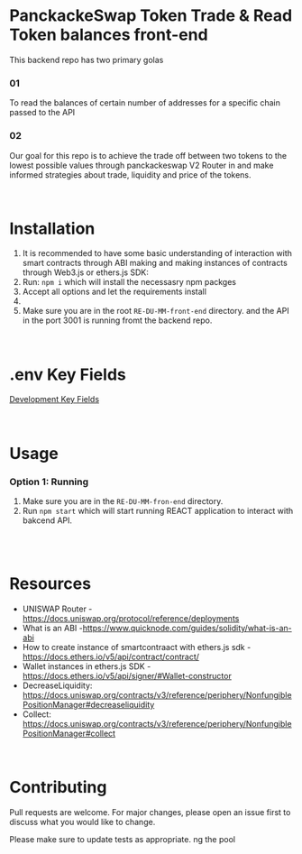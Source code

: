 # PanckackeSwap Token Trade & Read Token balances front-end

This backend repo has two primary golas 
### 01 
To read the balances of certain number of addresses for a specific chain passed to the API
### 02
Our goal for this repo is to achieve the trade off between two tokens to the lowest possible values through panckackeswap V2 Router in and make informed strategies about trade, liquidity and price of the tokens. 


<br>



# Installation

1. It is recommended to have some basic understanding of interaction with smart contracts through ABI making and making instances of contracts through Web3.js or ethers.js SDK:
2. Run: `npm i` which will install the necessasry npm packges  
3. Accept all options and let the requirements install
4. 
5. Make sure you are in the root `RE-DU-MM-front-end` directory. and the API in the port 3001 is running fromt the backend repo.



<br>

# .env Key Fields

<ins>Development Key Fields</ins>

<br>

# Usage

### Option 1: Running 

1. Make sure you are in the `RE-DU-MM-fron-end` directory.
2. Run `npm start` which will start running REACT application to interact with bakcend API.


<br>





<br>

# Resources
- UNISWAP Router -https://docs.uniswap.org/protocol/reference/deployments
- What is an ABI -https://www.quicknode.com/guides/solidity/what-is-an-abi
- How to create instance of smartcontraact with ethers.js sdk -https://docs.ethers.io/v5/api/contract/contract/
- Wallet instances in ethers.js SDK - https://docs.ethers.io/v5/api/signer/#Wallet-constructor
- DecreaseLiquidity: https://docs.uniswap.org/contracts/v3/reference/periphery/NonfungiblePositionManager#decreaseliquidity
- Collect: https://docs.uniswap.org/contracts/v3/reference/periphery/NonfungiblePositionManager#collect

<br>

# Contributing
Pull requests are welcome. For major changes, please open an issue first to discuss what you would like to change.

Please make sure to update tests as appropriate.
ng the pool
